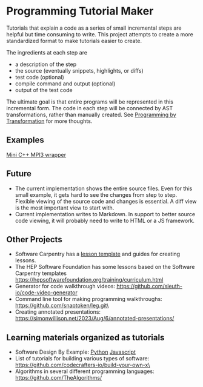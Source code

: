 # Programming Tutorial Maker

Tutorials that explain a code as a series of small incremental steps are helpful but time consuming to write.  This project attempts to create a more standardized format to make tutorials easier to create.

The ingredients at each step are
 - a description of the step
 - the source (eventually snippets, highlights, or diffs)
 - test code (optional)
 - compile command and output (optional)
 - output of the test code


The ultimate goal is that entire programs will be represented in this incremental form.  The code in each step will be connected by AST transformations, rather than manually created.  See [Programming by Transformation](https://github.com/markdewing/next_steps_in_programming/blob/master/programming_by_transformations.md) for more thoughts.

## Examples
[Mini C++ MPI3 wrapper](examples/mini_mpi3/output_md/index.md)

## Future
* The current implementation shows the entire source files.  Even for this small example, it gets hard to see the changes from step to step.  Flexible viewing of the source code and changes is essential. A diff view is the most important view to start with.
* Current implementation writes to Markdown. In support to better source code viewing, it will probably need to write to HTML or a JS framework.

## Other Projects

* Software Carpentry has a [lesson template](https://carpentries.github.io/lesson-example/) and guides for creating lessons.
* The HEP Software Foundation has some lessons based on the Software Carpentry templates https://hepsoftwarefoundation.org/training/curriculum.html
* Generator for code walkthrough videos: https://github.com/sleuth-io/code-video-generator
* Command line tool for making programming walkthroughs: https://github.com/snaptoken/leg.git\
* Creating annotated presentations: https://simonwillison.net/2023/Aug/6/annotated-presentations/

## Learning materials organized as tutorials
* Software Design By Example: [Python](https://third-bit.com/sdxpy/) [Javascript](https://third-bit.com/sdxjs/)
* List of tutorials for building various types of software: https://github.com/codecrafters-io/build-your-own-x\
* Algorithms in several different programming languages: https://github.com/TheAlgorithms/
